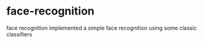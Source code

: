 # face-recognition
face recognition
implemented a simple face recognition using some classic classifiers
